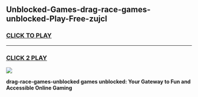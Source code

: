
## Unblocked-Games-drag-race-games-unblocked-Play-Free-zujcl
<h3>
<a href="https://premium76.site?title=drag-race-games-unblocked&ref=21A">CLICK TO PLAY</a></h3>
<hr>

<h3>
<a href="https://premium76.site?title=drag-race-games-unblocked&ref=21A">CLICK 2 PLAY</a>
  
</h3>

<a href="https://premium76.site?title=drag-race-games-unblocked&ref=21A"><img src="https://clearcache.store/games.png"></a>


**drag-race-games-unblocked games unblocked: Your Gateway to Fun and Accessible Online Gaming**
